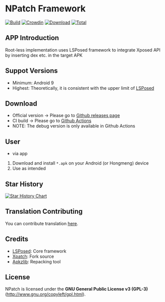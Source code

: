 # NPatch Framework

[![Build](https://img.shields.io/github/actions/workflow/status/HSSkyBoy/NPatch/main.yml?branch=master&logo=github&label=Build&event=push)](https://github.com/HSSkyBoy/NPatch/actions/workflows/main.yml?query=event%3Apush+is%3Acompleted+branch%3Amaster) [![Crowdin](https://img.shields.io/badge/Localization-Crowdin-blueviolet?logo=Crowdin)](https://lsposed.crowdin.com/lspatch) [![Download](https://img.shields.io/github/v/release/HSSkyBoy/NPatch?color=orange&logoColor=orange&label=Download&logo=DocuSign)](https://github.com/HSSkyBoy/NPatch/releases/latest) [![Total](https://shields.io/github/downloads/HSSkyBoy/NPatch/total?logo=Bookmeter&label=Counts&logoColor=yellow&color=yellow)](https://github.com/HSSkyBoy/NPatch/releases)

## APP Introduction

Root-less implementation uses LSPosed framework to integrate Xposed API by inserting dex etc. in the target APK

## Suppot Versions

- Minimum: Android 9
- Highest: Theoretically, it is consistent with the upper limit of [LSPosed](https://github.com/LSPosed/LSPosed#supported-versions)

## Download

- Official version → Please go to [Github releases page](https://github.com/HSSkyBoy/NPatch/releases)
- CI build → Please go to [Github Actions](https://github.com/HSSkyBoy/NPatch/releases)
- NOTE: The debug version is only available in Github Actions

## User

+ via app
1. Download and install `*.apk` on your Android (or Hongmeng) device
2. Use as intended

## Star History

[![Star History Chart](https://api.star-history.com/svg?repos=bocajthomas/NPatch&type=Date)](https://star-history.com/#bocajthomas/NPatch&Date)

## Translation Contributing

You can contribute translation [here](https://lsposed.crowdin.com/lspatch).

## Credits

- [LSPosed](https://github.com/LSPosed/LSPosed): Core framework
- [Xpatch](https://github.com/WindySha/Xpatch): Fork source
- [Apkzlib](https://android.googlesource.com/platform/tools/apkzlib): Repacking tool

## License

NPatch is licensed under the **GNU General Public License v3 (GPL-3)** (http://www.gnu.org/copyleft/gpl.html).
